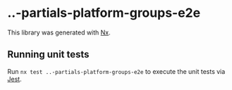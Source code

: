 # ..-partials-platform-groups-e2e

This library was generated with [Nx](https://nx.dev).

## Running unit tests

Run `nx test ..-partials-platform-groups-e2e` to execute the unit tests via [Jest](https://jestjs.io).
